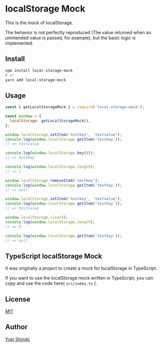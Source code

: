 # localStorage Mock

This is the mock of localStorage.

The behavior is not perfectly reproduced (The value returned when an unintended value is passed, for example), but the basic logic is implemented.

## Install

```sh
npm install local-storage-mock
# or
yarn add local-storage-mock
```

## Usage

```javascript
const { getLocalStorageMock } = require('local-storage-mock');

const window = {
  localStorage: getLocalStorageMock(),
};

window.localStorage.setItem('testkey', 'testvalue');
console.log(window.localStorage.getItem('testkey'));
// => testvalue

console.log(window.localStorage.key(0));
// => testkey

console.log(window.localStorage.length);
// => 1

window.localStorage.removeItem('testkey');
console.log(window.localStorage.getItem('testkey'));
// => null

window.localStorage.setItem('testkey', 'testvalue');
console.log(window.localStorage.getItem('testkey'));
// => testvalue

window.localStorage.clear();
console.log(window.localStorage.length);
// => 0

console.log(window.localStorage.getItem('testkey'));
// => null
```

## TypeScript localStorage Mock

It was originally a project to create a mock for localStorage in TypeScript.

If you want to use the localStorage mock written in TypeScript, you can copy and use the code here( `src/index.ts` ).

## License

[MIT](https://github.com/shinshin86/local-storage-mock/blob/main/LICENSE)

## Author

[Yuki Shindo](https://shinshin86.com/)
